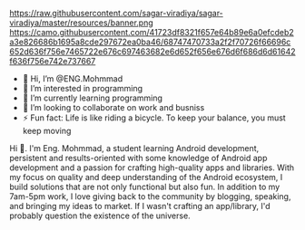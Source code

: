 https://raw.githubusercontent.com/sagar-viradiya/sagar-viradiya/master/resources/banner.png
https://camo.githubusercontent.com/41723df8321f657e64b89e6a0efcdeb2a3e826686b1695a8cde297672ea0ba46/68747470733a2f2f70726f66696c652d636f756e7465722e676c697463682e6d652f656e676d6f686d6d61642f636f756e742e737667


- 👋 Hi, I’m @ENG.Mohmmad
- 👀 I’m interested in programming
- 🌱 I’m currently learning programming
- 💞️ I’m looking to collaborate on  work and busniss
- ⚡ Fun fact: Life is like riding a bicycle. To keep your balance, you must keep moving

<!---
engmohmmad/engmohmmad is a ✨ special ✨ repository because its `README.md` (this file) appears on your GitHub profile.
You can click the Preview link to take a look at your changes.
--->
Hi 👋. I'm Eng. Mohmmad, a student learning Android development, persistent and results-oriented with some knowledge of Android app development and a passion for crafting high-quality apps and libraries. With my focus on quality and deep understanding of the Android ecosystem, I build solutions that are not only functional but also fun. In addition to my 7am-5pm work, I love giving back to the community by blogging, speaking, and bringing my ideas to market. If I wasn't crafting an app/library, I'd probably question the existence of the universe.
